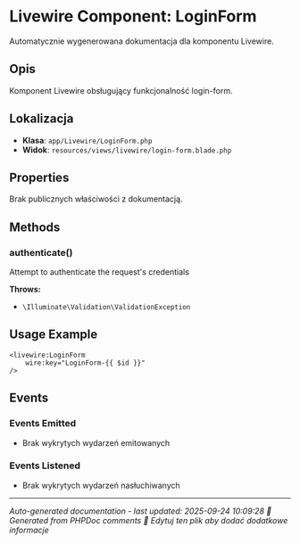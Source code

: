 # Livewire Component: LoginForm

Automatycznie wygenerowana dokumentacja dla komponentu Livewire.

## Opis
Komponent Livewire obsługujący funkcjonalność login-form.

## Lokalizacja
- **Klasa**: `app/Livewire/LoginForm.php`
- **Widok**: `resources/views/livewire/login-form.blade.php`



## Properties
Brak publicznych właściwości z dokumentacją.

## Methods
### authenticate()
Attempt to authenticate the request's credentials

**Throws:**
- `\Illuminate\Validation\ValidationException` 



## Usage Example
```blade
<livewire:LoginForm
    wire:key="LoginForm-{{ $id }}"
/>
```

## Events

### Events Emitted
- Brak wykrytych wydarzeń emitowanych

### Events Listened
- Brak wykrytych wydarzeń nasłuchiwanych

---
*Auto-generated documentation - last updated: 2025-09-24 10:09:28*
*🤖 Generated from PHPDoc comments*
*📝 Edytuj ten plik aby dodać dodatkowe informacje*